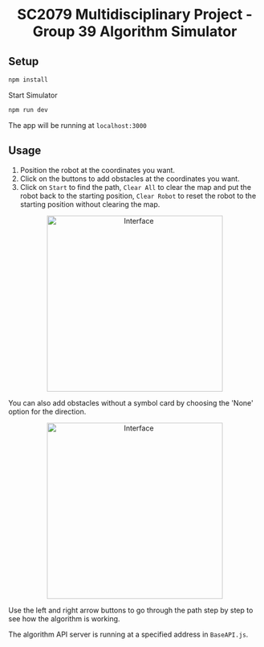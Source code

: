 <br />
<p align="center">
  
  <h1 align="center">
      SC2079 Multidisciplinary Project - Group 39 Algorithm Simulator
  </h1>
</p>

## Setup

```bash
npm install
```

Start Simulator

```bash
npm run dev
```

The app will be running at `localhost:3000`

## Usage

1. Position the robot at the coordinates you want.
2. Click on the buttons to add obstacles at the coordinates you want. 
3. Click on `Start` to find the path, `Clear All` to clear the map and put the robot back to the starting position, `Clear Robot` to reset the robot to the starting position without clearing the map.

<div style="text-align:center"><img src="/images/1.jpg" alt="Interface" width=350 ></div>

You can also add obstacles without a symbol card by choosing the 'None' option for the direction.

<div style="text-align:center"><img src="/images/3.jpg" alt="Interface" width=350 ></div>

Use the left and right arrow buttons to go through the path step by step to see how the algorithm is working.

The algorithm API server is running at a specified address in `BaseAPI.js`.